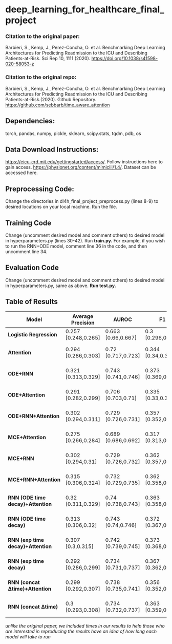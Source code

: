 # deep_learning_for_healthcare_final_project

### Citation to the original paper:
Barbieri, S., Kemp, J., Perez-Concha, O. et al. Benchmarking Deep Learning Architectures for Predicting Readmission to the ICU and Describing Patients-at-Risk. Sci Rep 10, 1111 (2020). https://doi.org/10.1038/s41598-020-58053-z


### Citation to the original repo:
Barbieri, S., Kemp, J., Perez-Concha, O. et al. Benchmarking Deep Learning Architectures for Predicting Readmission to the ICU and Describing Patients-at-Risk.(2020). Github Repository. https://github.com/sebbarb/time_aware_attention


## Dependencies:
torch, pandas, numpy, pickle, sklearn, scipy.stats, tqdm, pdb, os


## Data Download Instructions:
https://eicu-crd.mit.edu/gettingstarted/access/. Follow instructions here to gain access.
https://physionet.org/content/mimiciii/1.4/. Dataset can be accessed here.


## Preprocessing Code:
Change the directories in dl4h_final_project_preprocess.py (lines 8-9) to desired locations on your local machine. Run the file.

## Training Code
Change (uncomment desired model and comment others) to desired model in hyperparameters.py (lines 30-42). Run **train.py.**
For example, if you wish to run the RNN+ODE model, comment line 36 in the code, and then uncomment line 34.

## Evaluation Code
Change (uncomment desired model and comment others) to desired model in hyperparameters.py, same as above. **Run test.py.**

## Table of Results
| **Model** | **Average Precision** | **AUROC** | **F1** | **PPV** | **NPV** | **Sensitivity** | **Specificity** | **Time** |
| --- | --- | --- | --- | --- | --- | --- | --- | --- |
|**Logistic Regression** |0.257 [0.248,0.265] |0.663 [0.66,0.667] |0.3 [0.296,0.304] |0.987 [0.969,1.005] |0.883 [0.882,0.885] |0.596 [0.586,0.607] |0.667 [0.656,0.678] |0.244 |
|**Attention** |0.294 [0.286,0.303] |0.72 [0.717,0.723] |0.344 [0.34,0.349] |0.943 [0.91,0.976] |0.883 [0.881,0.884] |0.653 [0.643,0.663] |0.683 [0.674,0.692] |30.857 [26.985,34.728] std: 17.288 |
|**ODE+RNN** |0.321 [0.313,0.329] |0.743 [0.741,0.746] |0.373 [0.369,0.378] |0.989 [0.974,1.004] |0.883 [0.882,0.884] |0.69 [0.678,0.701] |0.69 [0.678,0.701] |855.108 [827.372,882.843] std: 123.851 |
|**ODE+Attention** |0.291 [0.282,0.299] |0.706 [0.703,0.71] |0.335 [0.33,0.34] |0.954 [0.927,0.981] |0.883 [0.882,0.885] |0.64 [0.627,0.654] |0.67 [0.656,0.684] |858.453 [855.227,861.68] std: 14.41 |
|**ODE+RNN+Attention** |0.302 [0.294,0.311] |0.729 [0.726,0.731] |0.357 [0.352,0.361] |0.97 [0.945,0.994] |0.883 [0.882,0.884] |0.729 [0.723,0.735] |0.643 [0.639,0.648] |641.879 [639.578,644.18] std: 10.274 |
|**MCE+Attention** |0.275 [0.266,0.284] |0.689 [0.686,0.692] |0.317 [0.313,0.322] |0.958 [0.931,0.986] |0.883 [0.882,0.884] |0.683 [0.67,0.697] |0.615 [0.601,0.628] |18.054 [17.785,18.322] std: 1.2 |
|**MCE+RNN** |0.302 [0.294,0.31] |0.729 [0.726,0.732] |0.362 [0.357,0.367] |0.974 [0.954,0.994] |0.883 [0.882,0.884] |0.667 [0.655,0.68] |0.692 [0.679,0.705] |297.868 [292.659,303.077] std: 23.26 |
|**MCE+RNN+Attention** |0.315 [0.306,0.324] |0.732 [0.729,0.735] |0.362 [0.358,0.367] |1.0 [nan,nan] |0.884 [0.883,0.885] |0.683 [0.671,0.694] |0.687 [0.675,0.698] |313.617 [307.684,319.549] std: 26.491 |
|**RNN (ODE time decay)+Attention** |0.32 [0.311,0.329] |0.74 [0.738,0.743] |0.363 [0.358,0.368] |0.923 [0.893,0.953] |0.884 [0.882,0.885] |0.684 [0.669,0.7] |0.684 [0.667,0.701] |946.473 [945.496,947.449] std: 4.36 |
|**RNN (ODE time decay)** |0.313 [0.306,0.32] |0.743 [0.74,0.746] |0.372 [0.367,0.377] |0.968 [0.953,0.983] |0.882 [0.881,0.883] |0.696 [0.687,0.705] |0.692 [0.683,0.7] |1494.197 [1455.534,1532.86] std: 172.645 |
|**RNN (exp time decay)+Attention** |0.307 [0.3,0.315] |0.742 [0.739,0.745] |0.373 [0.368,0.377] |0.972 [0.951,0.993] |0.881 [0.88,0.882] |0.646 [0.635,0.656] |0.728 [0.718,0.737] |917.87 [916.992,918.747] std: 3.919 |
|**RNN (exp time decay)** |0.292 [0.286,0.299] |0.734 [0.731,0.737] |0.367 [0.362,0.371] |0.981 [0.968,0.995] |0.881 [0.88,0.883] |0.725 [0.716,0.735] |0.652 [0.644,0.661] |911.051 [904.413,917.689] std: 29.642 |
|**RNN (concat Δtime)+Attention** |0.299 [0.292,0.307] |0.738 [0.735,0.741] |0.356 [0.352,0.361] |0.929 [0.903,0.956] |0.882 [0.881,0.883] |0.709 [0.697,0.721] |0.652 [0.64,0.663] |171.286 [170.583,171.988] std: 3.138 |
|**RNN (concat Δtime)** |0.3 [0.293,0.308] |0.734 [0.732,0.737] |0.363 [0.359,0.368] |0.984 [0.968,1.0] |0.881 [0.88,0.883] |0.65 [0.64,0.66] |0.718 [0.706,0.729] |164.282 [163.412,165.151] std: 3.884 |
*unlike the original paper, we included times in our results to help those who are interested in reproducing the results have an idea of how long each model will take to run*
